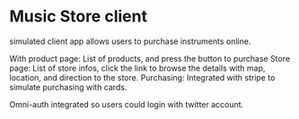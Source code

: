 # Music Store client

simulated client app allows users to purchase instruments online. 

With product page:
    List of products, and press the button to purchase
Store page:
    List of store infos, click the link to browse the details with map, location, and direction to the store.
Purchasing:
    Integrated with stripe to simulate purchasing with cards.

Omni-auth integrated so users could login with twitter account.
